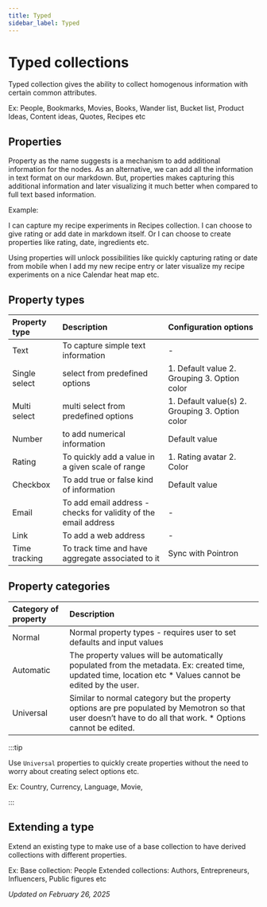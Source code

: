 ```yaml
---
title: Typed
sidebar_label: Typed
---
```

# Typed collections

Typed collection gives the ability to collect homogenous information with certain common attributes.

Ex: People, Bookmarks, Movies, Books, Wander list, Bucket list, Product Ideas, Content ideas, Quotes, Recipes etc


<!-- :::tip

Assign singular name in settings for typed collections if you create a capture shortcut.

::: -->

## Properties

Property as the name suggests is a mechanism to add additional information for the nodes. As an alternative, we can add all the information in text format on our markdown. But, properties makes capturing this additional information and later visualizing it much better when compared to full text based information.

Example:

I can capture my recipe experiments in Recipes collection. I can choose to give rating or add date in markdown itself. Or I can choose to create properties like rating, date, ingredients etc.

Using properties will unlock possibilities like quickly capturing rating or date from mobile when I add my new recipe entry or later visualize my recipe experiments on a nice Calendar heat map etc.

## Property types

| Property type            | Description                                                      | Configuration options        |
|:-------------------------|:-----------------------------------------------------------------|:------------------------------|
| Text                     | To capture simple text information                               | -                             |
| Single select            | select from predefined options                                   | 1. Default value 2. Grouping 3. Option color  |
| Multi select             | multi select from predefined options                             | 1. Default value(s) 2. Grouping 3. Option color |
| Number                   | to add numerical information                                     | Default value                 |
| Rating                   | To quickly add a value in a given scale of range                 | 1. Rating avatar 2. Color     |
| Checkbox                 | To add true or false kind of information                         | Default value                 |
| Email                    | To add email address - checks for validity of the email address  | -                             |
| Link                     | To add a web address                                             | -                             |
| Time tracking            | To track time and have aggregate associated to it                | Sync with Pointron            |


## Property categories

| Category of property     | Description                                                      |
|:-------------------------|:-----------------------------------------------------------------|
| Normal    | Normal property types - requires user to set defaults and input values                             | 
| Automatic | The property values will be automatically populated from the metadata. Ex: created time, updated time, location etc * Values cannot be edited by the user.| 
| Universal | Similar to normal category but the property options are pre populated by Memotron so that user doesn’t have to do all that work. * Options cannot be edited.| 

:::tip

Use ```Universal``` properties to quickly create properties without the need to worry about creating select options etc.

Ex: Country, Currency, Language, Movie,

:::

## Extending a type
Extend an existing type to make use of a base collection to have derived collections with different properties.

Ex:
Base collection: People
Extended collections: Authors, Entrepreneurs, Influencers, Public figures etc


*Updated on February 26, 2025*